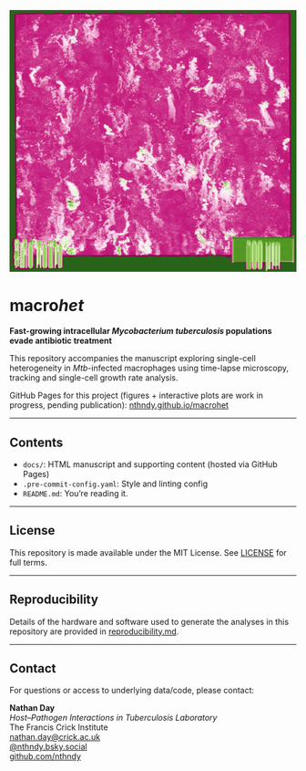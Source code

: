 <p align="center">
  <img src="https://github.com/nthndy/macrohet/raw/main/docs/images/landing_img.png" alt="macrohet image" width="600">
</p>

# macro*het*

**Fast-growing intracellular _Mycobacterium tuberculosis_ populations evade antibiotic treatment**

This repository accompanies the manuscript exploring single-cell heterogeneity in _Mtb_-infected macrophages using time-lapse microscopy, tracking and single-cell growth rate analysis.

GitHub Pages for this project (figures + interactive plots are work in progress, pending publication):
[nthndy.github.io/macrohet](https://nthndy.github.io/macrohet)

---

## Contents

- `docs/`: HTML manuscript and supporting content (hosted via GitHub Pages)
- `.pre-commit-config.yaml`: Style and linting config
- `README.md`: You’re reading it.

---

## License

This repository is made available under the MIT License. See [LICENSE](LICENSE) for full terms.

---

## Reproducibility

Details of the hardware and software used to generate the analyses in this repository are provided in [reproducibility.md](reproducibility.md).

---

## Contact

For questions or access to underlying data/code, please contact:

**Nathan Day** <br>
_Host–Pathogen Interactions in Tuberculosis Laboratory_ <br>
The Francis Crick Institute <br>
nathan.day@crick.ac.uk <br>
[@nthndy.bsky.social](https://bsky.app/profile/nthndy.bsky.social) <br>
[github.com/nthndy](https://github.com/nthndy)<br>
